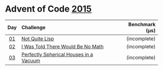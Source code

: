 # Advent of Code [2015](https://adventofcode.com/2015)

|      Day       | Challenge                                                                     | Benchmark (µs) |
| :------------: | :---------------------------------------------------------------------------- | -------------: |
| [01](./d01.rs) | [Not Quite Lisp](https://adventofcode.com/2015/day/1)                         |   (incomplete) |
| [02](./d02.rs) | [I Was Told There Would Be No Math](https://adventofcode.com/2015/day/2)      |   (incomplete) |
| [03](./d03.rs) | [Perfectly Spherical Houses in a Vacuum](https://adventofcode.com/2015/day/3) |   (incomplete) |
